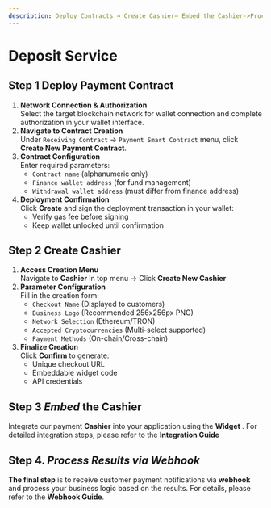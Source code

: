 ```yaml
---
description: Deploy Contracts → Create Cashier→ Embed the Cashier->Process Wehook Event
---
```


# Deposit Service

## Step 1   Deploy Payment Contract&#x20;



1. **Network Connection & Authorization**\
   Select the target blockchain network for wallet connection and complete authorization in your wallet interface.
2. **Navigate to Contract Creation**\
   Under `Receiving Contract` → `Payment Smart Contract` menu, click **Create New Payment Contract**.
3. **Contract Configuration**\
   Enter required parameters:
   * `Contract name` (alphanumeric only)
   * `Finance wallet address` (for fund management)
   * `Withdrawal wallet address` (must differ from finance address)
4. **Deployment Confirmation**\
   Click **Create** and sign the deployment transaction in your wallet:
   * Verify gas fee before signing
   * Keep wallet unlocked until confirmation



## Step 2  Create Cashier&#x20;

1. **Access Creation Menu**\
   Navigate to **Cashier** in top menu → Click **Create New Cashier**&#x20;
2. **Parameter Configuration**\
   Fill in the creation form:
   * `Checkout Name` (Displayed to customers)
   * `Business Logo` (Recommended 256x256px PNG)
   * `Network Selection` (Ethereum/TRON)
   * `Accepted Cryptocurrencies` (Multi-select supported)
   * `Payment Methods` (On-chain/Cross-chain)
3. **Finalize Creation**\
   Click **Confirm** to generate:
   * Unique checkout URL
   * Embeddable widget code
   * API credentials



## Step 3  _Embed_ **the Cashier**

Integrate our payment **Cashier**  into your application using the **Widget** . For detailed integration steps, please refer to the **Integration Guide**&#x20;



## **Step 4.** _Process Results via Webhook_&#x20;

**The final step** is to receive customer payment notifications via **webhook** and process your business logic based on the results. For details, please refer to the **Webhook Guide**.
